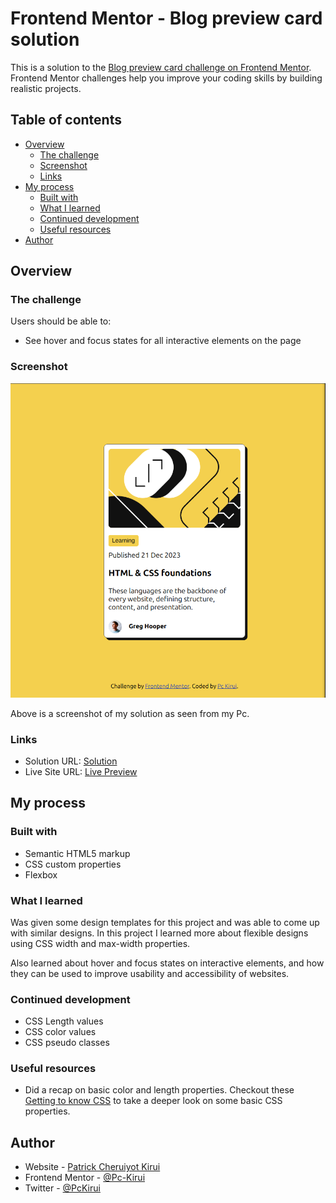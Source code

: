 # Frontend Mentor - Blog preview card solution

This is a solution to the [Blog preview card challenge on Frontend Mentor](https://www.frontendmentor.io/challenges/blog-preview-card-ckPaj01IcS). Frontend Mentor challenges help you improve your coding skills by building realistic projects.

## Table of contents

- [Overview](#overview)
  - [The challenge](#the-challenge)
  - [Screenshot](#screenshot)
  - [Links](#links)
- [My process](#my-process)
  - [Built with](#built-with)
  - [What I learned](#what-i-learned)
  - [Continued development](#continued-development)
  - [Useful resources](#useful-resources)
- [Author](#author)

## Overview

### The challenge

Users should be able to:

- See hover and focus states for all interactive elements on the page

### Screenshot

![](./assets/images/blog-preview-card.png)

Above is a screenshot of my solution as seen from my Pc.

### Links

- Solution URL: [Solution](https://github.com/Pc-Kirui/blog-preview-card)
- Live Site URL: [Live Preview](https://pc-kirui.github.io/blog-preview-card/)

## My process

### Built with

- Semantic HTML5 markup
- CSS custom properties
- Flexbox

### What I learned

Was given some design templates for this project and was able to come up with similar designs. In this project I learned more about flexible designs using CSS width and max-width properties.

Also learned about hover and focus states on interactive elements, and how they can be used to improve usability and accessibility of websites.

### Continued development

- CSS Length values
- CSS color values
- CSS pseudo classes

### Useful resources

- Did a recap on basic color and length properties. Checkout these [Getting to know CSS](https://learn.shayhowe.com/html-css/getting-to-know-css/) to take a deeper look on some basic CSS properties.

## Author

- Website - [Patrick Cheruiyot Kirui](https://pc-kirui.github.io/)
- Frontend Mentor - [@Pc-Kirui](https://www.frontendmentor.io/profile/Pc-Kirui)
- Twitter - [@PcKirui](https://x.com/PcKirui)
